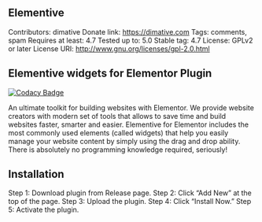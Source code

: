 ## Elementive ##
Contributors: dimative
Donate link: https://dimative.com
Tags: comments, spam
Requires at least: 4.7
Tested up to: 5.0
Stable tag: 4.7
License: GPLv2 or later
License URI: http://www.gnu.org/licenses/gpl-2.0.html 

## Elementive widgets for Elementor Plugin ##
[![Codacy Badge](https://api.codacy.com/project/badge/Grade/d44ac3d1c0624fa68eac034994bf9db9)](https://www.codacy.com/manual/dimative/elementive?utm_source=github.com&amp;utm_medium=referral&amp;utm_content=dimative/elementive&amp;utm_campaign=Badge_Grade)

An ultimate toolkit for building websites with Elementor. We provide website creators with modern set of tools that allows to save time and build websites faster, smarter and easier.
Elementive for Elementor includes the most commonly used elements (called widgets) that help you easily manage your website content by simply using the drag and drop ability. There is absolutely no programming knowledge required, seriously!

## Installation ##

Step 1: Download plugin from Release page.
Step 2: Click “Add New” at the top of the page.
Step 3: Upload the plugin.
Step 4: Click “Install Now.”
Step 5: Activate the plugin.
